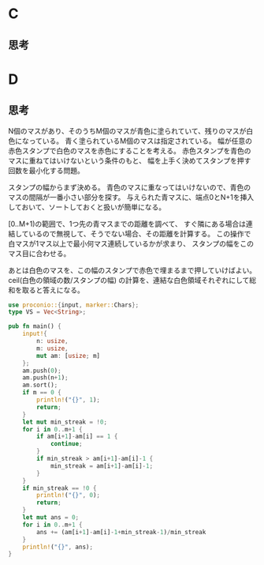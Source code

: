 # C
## 思考


# D
## 思考
N個のマスがあり、そのうちM個のマスが青色に塗られていて、残りのマスが白色になっている。
青く塗られているM個のマスは指定されている。
幅が任意の赤色スタンプで白色のマスを赤色にすることを考える。
赤色スタンプを青色のマスに重ねてはいけないという条件のもと、
幅を上手く決めてスタンプを押す回数を最小化する問題。

スタンプの幅からまず決める。
青色のマスに重なってはいけないので、青色のマスの間隔が一番小さい部分を探す。
与えられた青マスに、端点0とN+1を挿入しておいて、ソートしておくと扱いが簡単になる。

[0..M+1)の範囲で、1つ先の青マスまでの距離を調べて、
すぐ隣にある場合は連結しているので無視して、そうでない場合、その距離を計算する。
この操作で白マスが1マス以上で最小何マス連続しているかが求まり、
スタンプの幅をこのマス目に合わせる。

あとは白色のマスを、この幅のスタンプで赤色で埋まるまで押していけばよい。
ceil(白色の領域の数/スタンプの幅)
の計算を、連結な白色領域それぞれにして総和を取ると答えになる。

```rust
use proconio::{input, marker::Chars};
type VS = Vec<String>;

pub fn main() {
    input!{
        n: usize,
        m: usize,
        mut am: [usize; m]
    };
    am.push(0);
    am.push(n+1);
    am.sort();
    if m == 0 {
        println!("{}", 1);
        return;
    }
    let mut min_streak = !0;
    for i in 0..m+1 {
        if am[i+1]-am[i] == 1 {
            continue;
        }
        if min_streak > am[i+1]-am[i]-1 {
            min_streak = am[i+1]-am[i]-1;
        }
    }
    if min_streak == !0 {
        println!("{}", 0);
        return;
    }
    let mut ans = 0;
    for i in 0..m+1 {
        ans += (am[i+1]-am[i]-1+min_streak-1)/min_streak
    }
    println!("{}", ans);
}
```
